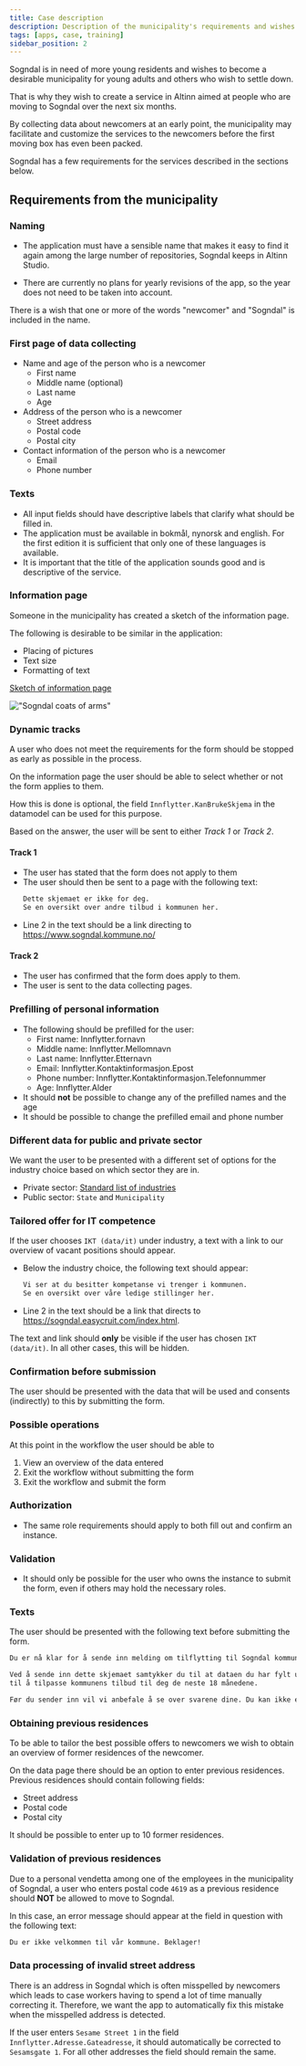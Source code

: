 ```yaml
---
title: Case description
description: Description of the municipality's requirements and wishes for the service.
tags: [apps, case, training]
sidebar_position: 2
---
```

Sogndal is in need of more young residents and wishes to become a desirable 
municipality for young adults and others who wish to settle down.

That is why they wish to create a service in Altinn aimed at people 
who are moving to Sogndal over the next six months.

By collecting data about newcomers at an early point, the municipality may facilitate 
and customize the services to the newcomers before the first moving box has even been packed.

Sogndal has a few requirements for the services described in the sections below.

## Requirements from the municipality

### Naming

- The application must have a sensible name that makes it easy to find it again among the large number
of repositories, Sogndal keeps in Altinn Studio.

- There are currently no plans for yearly revisions of the app,
so the year does not need to be taken into account.

There is a wish that one or more of the words "newcomer" and "Sogndal" is included in the name.

### First page of data collecting

- Name and age of the person who is a newcomer
  - First name  
  - Middle name (optional)
  - Last name
  - Age
- Address of the person who is a newcomer
  - Street address
  - Postal code
  - Postal city
- Contact information of the person who is a newcomer
  - Email
  - Phone number

### Texts

- All input fields should have descriptive labels that clarify what should be filled in.
- The application must be available in bokmål, nynorsk and english.
  For the first edition it is sufficient that only one of these languages is available.
- It is important that the title of the application sounds good and is descriptive of the service.



### Information page


Someone in the municipality has created a sketch of the information page.

The following is desirable to be similar in the application:
 - Placing of pictures
 - Text size
 - Formatting of text

[Sketch of information page](/app/app-dev-course/modul2/infoside_tilflyttere.pdf)

!["Sogndal coats of arms"](kommune-logo.png "A picture of the coats of arms of Sogndal that may be used in the application." )


### Dynamic tracks

A user who does not meet the requirements for the form should be stopped as early as possible in the process.

On the information page the user should be able to select whether or not the form applies to them.

How this is done is optional, the field `Innflytter.KanBrukeSkjema` in the datamodel can be used for this purpose.

Based on the answer, the user will be sent to either _Track 1_ or _Track 2_.


#### Track 1

- The user has stated that the form does not apply to them
- The user should then be sent to a page with the following text:
    ```md
    Dette skjemaet er ikke for deg.
    Se en oversikt over andre tilbud i kommunen her.
    ```
- Line 2 in the text should be a link directing to https://www.sogndal.kommune.no/

#### Track 2

- The user has confirmed that the form does apply to them.
- The user is sent to the data collecting pages.



### Prefilling of personal information


- The following should be prefilled for the user:
  - First name: Innflytter.fornavn
  - Middle name: Innflytter.Mellomnavn
  - Last name: Innflytter.Etternavn
  - Email: Innflytter.Kontaktinformasjon.Epost
  - Phone number: Innflytter.Kontaktinformasjon.Telefonnummer
  - Age: Innflytter.Alder
- It should **not** be possible to change any of the prefilled names and the age
- It should be possible to change the prefilled email and phone number




### Different data for public and private sector


We want the user to be presented with a different set of options for the industry choice
based on which sector they are in.

- Private sector: [Standard list of industries](../industry.json)
- Public sector: `State` and `Municipality`




### Tailored offer for IT competence


If the user chooses `IKT (data/it)` under industry, a text with a link to our overview of vacant positions should appear.

- Below the industry choice, the following text should appear:
    ```md
    Vi ser at du besitter kompetanse vi trenger i kommunen.
    Se en oversikt over våre ledige stillinger her.
    ```
- Line 2 in the text should be a link that directs to https://sogndal.easycruit.com/index.html.

The text and link should **only** be visible if the user has chosen `IKT (data/it)`. In all other cases,
this will be hidden.




### Confirmation before submission


The user should be presented with the data that will be used and consents (indirectly) to this
by submitting the form.

### Possible operations
At this point in the workflow the user should be able to
1. View an overview of the data entered
2. Exit the workflow without submitting the form
3. Exit the workflow and submit the form

### Authorization
- The same role requirements should apply to both fill out and confirm an instance.

### Validation
- It should only be possible for the user who owns the instance to submit the form, even if others may hold the necessary roles.

### Texts

The user should be presented with the following text before submitting the form.

```md
Du er nå klar for å sende inn melding om tilflytting til Sogndal kommune.

Ved å sende inn dette skjemaet samtykker du til at dataen du har fylt ut kan lagres og benyttes
til å tilpasse kommunens tilbud til deg de neste 18 månedene.

Før du sender inn vil vi anbefale å se over svarene dine. Du kan ikke endre svarene etter at du har sendt inn.
```


### Obtaining previous residences


To be able to tailor the best possible offers to newcomers we wish to obtain an overview of former residences of the newcomer.

On the data page there should be an option to enter previous residences.
Previous residences should contain following fields:
- Street address
- Postal code
- Postal city

It should be possible to enter up to 10 former residences. 



### Validation of previous residences


Due to a personal vendetta among one of the employees in the municipality of Sogndal, a user who enters 
postal code `4619` as a previous residence should **NOT** be allowed to move to Sogndal.

In this case, an error message should appear at the field in question with the following text:

```md
Du er ikke velkommen til vår kommune. Beklager!
```



### Data processing of invalid street address


There is an address in Sogndal which is often misspelled by newcomers which leads to case workers having to spend a lot of time manually correcting it.
Therefore, we want the app to automatically fix this mistake when the misspelled address is detected.

If the user enters `Sesame Street 1` in the field `Innflytter.Adresse.Gateadresse`, it should automatically be corrected to `Sesamsgate 1`.
For all other addresses the field should remain the same.


